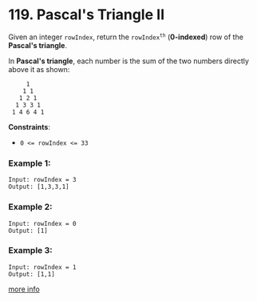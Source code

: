 # 119. Pascal's Triangle II

Given an integer `rowIndex`, return the <code>rowIndex<sup>th</sup></code> (**0-indexed**) row of the **Pascal's triangle**.

In **Pascal's triangle**, each number is the sum of the two numbers directly above it as shown:
```
     1
    1 1
   1 2 1
  1 3 3 1
 1 4 6 4 1
```

**Constraints**:
- `0 <= rowIndex <= 33`

### Example 1:
```
Input: rowIndex = 3
Output: [1,3,3,1]
```

### Example 2:
```
Input: rowIndex = 0
Output: [1]
```

### Example 3:
```
Input: rowIndex = 1
Output: [1,1]
```

[more info](https://leetcode.com/problems/pascals-triangle-ii/)